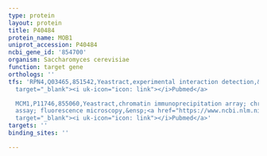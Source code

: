 ```yaml
---
type: protein
layout: protein
title: P40484
protein_name: MOB1
uniprot_accession: P40484
ncbi_gene_id: '854700'
organism: Saccharomyces cerevisiae
function: target gene
orthologs: ''
tfs: 'RPN4,Q03465,851542,Yeastract,experimental interaction detection,&ensp;<a href="https://www.ncbi.nlm.nih.gov/pubmed/?term=21931558%5Buid%5D+OR+24170807%5Buid%5D"
  target="_blank"><i uk-icon="icon: link"></i>Pubmed</a>

  MCM1,P11746,855060,Yeastract,chromatin immunoprecipitation array; chromatin immunoprecipitation
  assay; fluorescence microscopy,&ensp;<a href="https://www.ncbi.nlm.nih.gov/pubmed/?term=26082499%5Buid%5D+OR+18303948%5Buid%5D+OR+24170807%5Buid%5D+OR+27010670%5Buid%5D"
  target="_blank"><i uk-icon="icon: link"></i>Pubmed</a>'
targets: ''
binding_sites: ''

---
```

